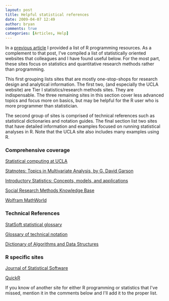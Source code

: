 ```yaml
---
layout: post
title: Helpful statistical references
date: 2009-04-07 12:49
author: bryan
comments: true
categories: [Articles, Help]
---
```



In a <a href="http://www.programmingr.com/content/online-r-programming-resources" title="R-programming resources">previous article</a> I provided a list of R programming resources.  As a complement to that post, I've compiled a list of statistically oriented websites that colleagues and I have found useful below.  For the most part, these sites focus on statistics and quantitative research methods rather than programming.

This first grouping lists sites that are mostly one-stop-shops for research design and analytical information.  The first two, (and especially the UCLA website) are Tier I statistics/research methods sites.  They are indispensable.  The three remaining sites in this section cover less advanced topics and focus more on basics, but may be helpful for the R user who is more programmer than statistician.

The second group of sites is comprised of technical references such as statistical dictionaries and notation guides.  The final section list two sites that have detailed information and examples focused on running statistical analyses in R.  Note that the UCLA site also includes many examples using R.

<h3>Comprehensive coverage</h3>

<a href="http://www.ats.ucla.edu/stat" title="Statistical computing at UCLA">Statistical computing at UCLA</a>

<a href="http://faculty.chass.ncsu.edu/garson/PA765/statnote.htm" title="Statnotes: Topics in Multivariate Analysis, by G. David Garson">Statnotes: Topics in Multivariate Analysis, by G. David Garson</a>


<a href="http://www.psychstat.missouristate.edu/introbook/sbk00.htm" title="Introductory Statistics: Concepts, models, and applications">Introductory Statistics: Concepts, models, and applications</a>


<a href="http://www.socialresearchmethods.net/kb/contents.php" title="Social Research Methods Knowledge Base">Social Research Methods Knowledge Base</a>


<a href="http://mathworld.wolfram.com" title="Wolfram MathWorld">Wolfram MathWorld</a>



<h3>Technical References</h3>

<a href="http://www.statsoft.com/textbook/glosfra.html" title="StatSoft statistical glossary">StatSoft statistical glossary</a>


<a href="http://www.mathpropress.com/notation/notation.html" title="Glossary of technical notation">Glossary of technical notation</a>


<a href="http://www.itl.nist.gov/div897/sqg/dads" title="Dictionary of Algorithms and Data Structures">Dictionary of Algorithms and Data Structures</a>



<h3>R specific sites</h3>

<a href="http://www.jstatsoft.org" title="Journal of Statistical Software">Journal of Statistical Software</a>

<a href="http://www.statmethods.net" title="QuickR">QuickR</a>


If you know of another site for either R programming or statistics that I've missed, mention it in the comments below and I'll add it to the proper list.




<br />
